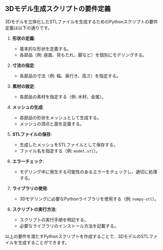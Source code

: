## 3Dモデル生成スクリプトの要件定義

3Dモデルを立体化したSTLファイルを生成するためのPythonスクリプトの要件定義は以下の通りです。

1. **形状の定義**:
    - 基本的な形状を定義する。
    - 各部品（例: 座面、背もたれ、脚など）を個別にモデリングする。

2. **寸法の指定**:
    - 各部品の寸法（例: 幅、奥行き、高さ）を指定する。

3. **素材の設定**:
    - 各部品の素材を指定する（例: 木材、金属）。

4. **メッシュの生成**:
    - 各部品の形状をメッシュとして生成する。
    - メッシュの頂点と面を定義する。

5. **STLファイルの保存**:
    - 生成したメッシュをSTLファイルとして保存する。
    - ファイル名を指定する（例: `model.stl`）。

6. **エラーチェック**:
    - モデリング中に発生する可能性のあるエラーをチェックし、適切に処理する。

7. **ライブラリの使用**:
    - 3Dモデリングに必要なPythonライブラリを使用する（例: `numpy-stl`）。

8. **スクリプトの実行方法**:
    - スクリプトの実行手順を明記する。
    - 必要なライブラリのインストール方法を記載する。

以上の要件を満たすPythonスクリプトを作成することで、3DモデルのSTLファイルを生成することができます。